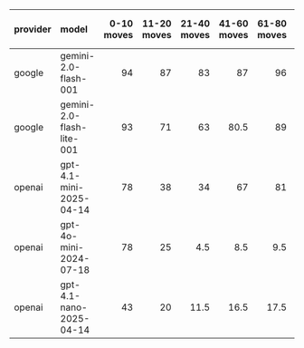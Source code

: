 | provider   | model                     |   0-10 moves |   11-20 moves |   21-40 moves |   41-60 moves |   61-80 moves |   81-100 moves |
|:-----------|:--------------------------|-------------:|--------------:|--------------:|--------------:|--------------:|---------------:|
| google     | gemini-2.0-flash-001      |           94 |            87 |          83   |          87   |          96   |           99.5 |
| google     | gemini-2.0-flash-lite-001 |           93 |            71 |          63   |          80.5 |          89   |           96.5 |
| openai     | gpt-4.1-mini-2025-04-14   |           78 |            38 |          34   |          67   |          81   |           85.5 |
| openai     | gpt-4o-mini-2024-07-18    |           78 |            25 |           4.5 |           8.5 |           9.5 |           17.5 |
| openai     | gpt-4.1-nano-2025-04-14   |           43 |            20 |          11.5 |          16.5 |          17.5 |           21   |